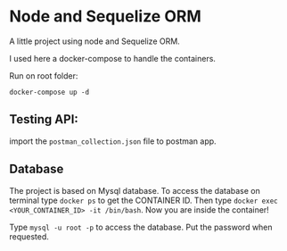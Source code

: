 # Node and Sequelize ORM

A little project using node and Sequelize ORM.

I used here a docker-compose to handle the containers.

Run on root folder:

`docker-compose up -d`


## Testing API:

import the `postman_collection.json` file to postman app.


## Database

The project is based on Mysql database. To access the database on terminal type `docker ps` to get the CONTAINER ID.
Then type `docker exec <YOUR_CONTAINER_ID> -it /bin/bash`. Now you are inside the container!

Type `mysql -u root -p` to access the database. Put the password when requested.